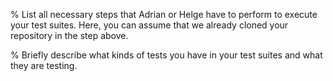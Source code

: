 % List all necessary steps that Adrian or Helge have to perform to execute your test suites. Here, you can assume that we already cloned your repository in the step above.

% Briefly describe what kinds of tests you have in your test suites and what they are testing.
